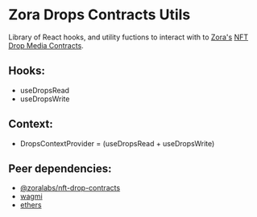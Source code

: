 # Zora Drops Contracts Utils
Library of React hooks, and utility fuctions to interact with to [Zora's](https://docs.zora.co/) [NFT Drop Media Contracts](https://github.com/ourzora/zora-drops-contracts).

## Hooks:
- useDropsRead
- useDropsWrite

## Context:
- DropsContextProvider = (useDropsRead + useDropsWrite)

## Peer dependencies:
- [@zoralabs/nft-drop-contracts](https://github.com/ourzora/zora-drops-contracts)
- [wagmi](https://wagmi.sh/)
- [ethers](https://docs.ethers.io/v5/)
